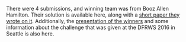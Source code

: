 There were 4 submissions, and winning team was from Booz Allen Hamilton.  Their solution is available here, along with a [short paper they wrote on it](BoozAllen_4USCYFA16_article.pdf).  Additionally, the [presentation of the winners](DFRWS16_challenge_results.pdf) and some information about the challenge that was given at the DFRWS 2016 in Seattle is also here.
